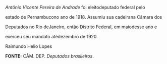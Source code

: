 

*Antônio Vicente Pereira de Andrade* foi eleitodeputado federal pelo

estado de Pernambucono ano de 1918. Assumiu sua cadeirana Câmara dos

Deputados no Rio deJaneiro, então Distrito Federal, em maiodesse ano e

exerceu seu mandato atédezembro de 1920.



Raimundo Helio Lopes



**FONTE:** CÂM. DEP. *Deputados brasileiros*.

